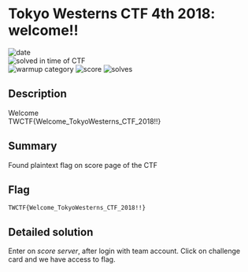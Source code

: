 # Tokyo Westerns CTF 4th 2018: welcome!!

![date](https://img.shields.io/badge/date-01.09.2018-brightgreen.svg)  
![solved in time of CTF](https://img.shields.io/badge/solved-in%20time%20of%20CTF-brightgreen.svg)  
![warmup category](https://img.shields.io/badge/category-warmup-lightgrey.svg)
![score](https://img.shields.io/badge/score-28-blue.svg)
![solves](https://img.shields.io/badge/solves-799-brightgreen.svg)

## Description
Welcome  
TWCTF{Welcome_TokyoWesterns_CTF_2018!!}

## Summary
Found plaintext flag on score page of the CTF

## Flag
```
TWCTF{Welcome_TokyoWesterns_CTF_2018!!}
```

## Detailed solution
Enter on *score server*, after login with team account. Click on challenge card and we have access to flag.